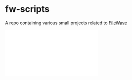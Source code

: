 # fw-scripts

A repo containing various small projects related to [FileWave](https://www.filewave.com)


![FileSet Popularity Contest](./fs-popularity/README.md)
